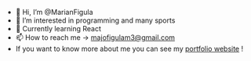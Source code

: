 - 👋 Hi, I’m @MarianFigula
- 👀 I’m interested in programming and many sports
- 🌱 Currently learning React
- 📫 How to reach me -> majofigulam3@gmail.com
- If you want to know more about me you can see my [portfolio website](https://marianfigula.github.io/portfolio/) !
<!---
MarianFigula/MarianFigula is a ✨ special ✨ repository because its `README.md` (this file) appears on your GitHub profile.
You can click the Preview link to take a look at your changes.
--->
